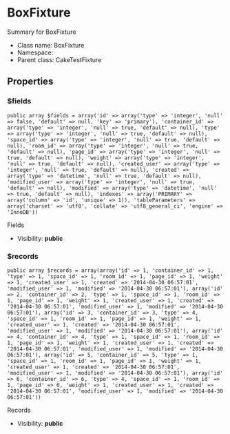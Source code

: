 BoxFixture
===============

Summary for BoxFixture




* Class name: BoxFixture
* Namespace: 
* Parent class: CakeTestFixture





Properties
----------


### $fields

    public array $fields = array('id' => array('type' => 'integer', 'null' => false, 'default' => null, 'key' => 'primary'), 'container_id' => array('type' => 'integer', 'null' => true, 'default' => null), 'type' => array('type' => 'integer', 'null' => true, 'default' => null), 'space_id' => array('type' => 'integer', 'null' => true, 'default' => null), 'room_id' => array('type' => 'integer', 'null' => true, 'default' => null), 'page_id' => array('type' => 'integer', 'null' => true, 'default' => null), 'weight' => array('type' => 'integer', 'null' => true, 'default' => null), 'created_user' => array('type' => 'integer', 'null' => true, 'default' => null), 'created' => array('type' => 'datetime', 'null' => true, 'default' => null), 'modified_user' => array('type' => 'integer', 'null' => true, 'default' => null), 'modified' => array('type' => 'datetime', 'null' => true, 'default' => null), 'indexes' => array('PRIMARY' => array('column' => 'id', 'unique' => 1)), 'tableParameters' => array('charset' => 'utf8', 'collate' => 'utf8_general_ci', 'engine' => 'InnoDB'))

Fields



* Visibility: **public**


### $records

    public array $records = array(array('id' => 1, 'container_id' => 1, 'type' => 1, 'space_id' => 1, 'room_id' => 1, 'page_id' => 1, 'weight' => 1, 'created_user' => 1, 'created' => '2014-04-30 06:57:01', 'modified_user' => 1, 'modified' => '2014-04-30 06:57:01'), array('id' => 2, 'container_id' => 2, 'type' => 1, 'space_id' => 1, 'room_id' => 1, 'page_id' => 1, 'weight' => 1, 'created_user' => 1, 'created' => '2014-04-30 06:57:01', 'modified_user' => 1, 'modified' => '2014-04-30 06:57:01'), array('id' => 3, 'container_id' => 3, 'type' => 4, 'space_id' => 1, 'room_id' => 1, 'page_id' => 1, 'weight' => 1, 'created_user' => 1, 'created' => '2014-04-30 06:57:01', 'modified_user' => 1, 'modified' => '2014-04-30 06:57:01'), array('id' => 4, 'container_id' => 4, 'type' => 1, 'space_id' => 1, 'room_id' => 1, 'page_id' => 1, 'weight' => 1, 'created_user' => 1, 'created' => '2014-04-30 06:57:01', 'modified_user' => 1, 'modified' => '2014-04-30 06:57:01'), array('id' => 5, 'container_id' => 5, 'type' => 1, 'space_id' => 1, 'room_id' => 1, 'page_id' => 1, 'weight' => 1, 'created_user' => 1, 'created' => '2014-04-30 06:57:01', 'modified_user' => 1, 'modified' => '2014-04-30 06:57:01'), array('id' => 6, 'container_id' => 6, 'type' => 4, 'space_id' => 1, 'room_id' => 1, 'page_id' => 6, 'weight' => 1, 'created_user' => 1, 'created' => '2014-04-30 06:57:01', 'modified_user' => 1, 'modified' => '2014-04-30 06:57:01'))

Records



* Visibility: **public**



